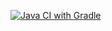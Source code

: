 [![Java CI with Gradle](https://github.com/Dmitry-1994/JavaAQA_HW8_SQL_ex2/actions/workflows/gradle.yml/badge.svg)](https://github.com/Dmitry-1994/JavaAQA_HW8_SQL_ex2/actions/workflows/gradle.yml)
